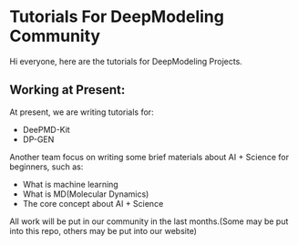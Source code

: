 # Tutorials For DeepModeling Community

Hi everyone, here are the tutorials for DeepModeling Projects.

## Working at Present:

At present, we are writing tutorials for:

* DeePMD-Kit
* DP-GEN

Another team focus on writing some brief materials about AI + Science for beginners, such as:

* What is machine learning
* What is MD(Molecular Dynamics)
* The core concept about AI + Science

All work will be put in our community in the last months.(Some may be put into this repo, others may be put into our website)

